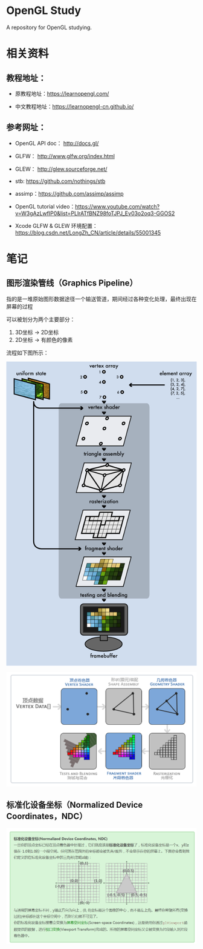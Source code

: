 # OpenGL Study

A repository for OpenGL studying.

# 相关资料
## 教程地址：

  - 原教程地址：https://learnopengl.com/
  
  - 中文教程地址：https://learnopengl-cn.github.io/

## 参考网址：

  - OpenGL API doc： http://docs.gl/
  
  - GLFW： http://www.glfw.org/index.html
  
  - GLEW： http://glew.sourceforge.net/
  
  - stb: https://github.com/nothings/stb
  
  - assimp：https://github.com/assimp/assimp
  
  - OpenGL tutorial video：https://www.youtube.com/watch?v=W3gAzLwfIP0&list=PLlrATfBNZ98foTJPJ_Ev03o2oq3-GGOS2

  - Xcode GLFW & GLEW 环境配置：https://blog.csdn.net/LongZh_CN/article/details/55001345

# 笔记
## 图形渲染管线（Graphics Pipeline）

指的是一堆原始图形数据途径一个输送管道，期间经过各种变化处理，最终出现在屏幕的过程

可以被划分为两个主要部分：

1. 3D坐标 -> 2D坐标
2. 2D坐标 -> 有颜色的像素

流程如下图所示：

![](README/1.png)

![](README/2.png)

## 标准化设备坐标（Normalized Device Coordinates，NDC）

![](README/3.png)
